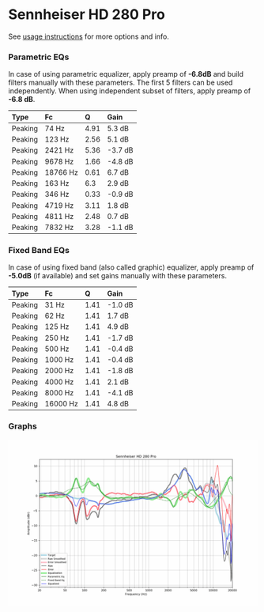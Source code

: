 # Sennheiser HD 280 Pro
See [usage instructions](https://github.com/jaakkopasanen/AutoEq#usage) for more options and info.

### Parametric EQs
In case of using parametric equalizer, apply preamp of **-6.8dB** and build filters manually
with these parameters. The first 5 filters can be used independently.
When using independent subset of filters, apply preamp of **-6.8 dB**.

| Type    | Fc       |    Q | Gain    |
|:--------|:---------|:-----|:--------|
| Peaking | 74 Hz    | 4.91 | 5.3 dB  |
| Peaking | 123 Hz   | 2.56 | 5.1 dB  |
| Peaking | 2421 Hz  | 5.36 | -3.7 dB |
| Peaking | 9678 Hz  | 1.66 | -4.8 dB |
| Peaking | 18766 Hz | 0.61 | 6.7 dB  |
| Peaking | 163 Hz   | 6.3  | 2.9 dB  |
| Peaking | 346 Hz   | 0.33 | -0.9 dB |
| Peaking | 4719 Hz  | 3.11 | 1.8 dB  |
| Peaking | 4811 Hz  | 2.48 | 0.7 dB  |
| Peaking | 7832 Hz  | 3.28 | -1.1 dB |

### Fixed Band EQs
In case of using fixed band (also called graphic) equalizer, apply preamp of **-5.0dB**
(if available) and set gains manually with these parameters.

| Type    | Fc       |    Q | Gain    |
|:--------|:---------|:-----|:--------|
| Peaking | 31 Hz    | 1.41 | -1.0 dB |
| Peaking | 62 Hz    | 1.41 | 1.7 dB  |
| Peaking | 125 Hz   | 1.41 | 4.9 dB  |
| Peaking | 250 Hz   | 1.41 | -1.7 dB |
| Peaking | 500 Hz   | 1.41 | -0.4 dB |
| Peaking | 1000 Hz  | 1.41 | -0.4 dB |
| Peaking | 2000 Hz  | 1.41 | -1.8 dB |
| Peaking | 4000 Hz  | 1.41 | 2.1 dB  |
| Peaking | 8000 Hz  | 1.41 | -4.1 dB |
| Peaking | 16000 Hz | 1.41 | 4.8 dB  |

### Graphs
![](./Sennheiser%20HD%20280%20Pro.png)